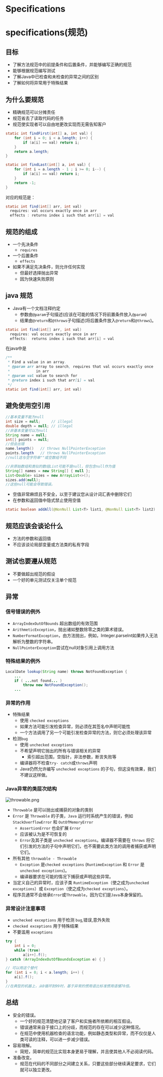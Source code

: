 # Specifications
# specifications(规范)

## 目标
- 了解方法规范中的前提条件和后置条件，并能够编写正确的规范
- 能够根据规范编写测试
- 了解Java中已检查和未检查的异常之间的区别
- 了解如何将异常用于特殊结果

## 为什么要规范
- 精确规范可以分摊责任
- 规范省去了读取代码的任务
- 规范使实现者可以自由地更改实现而无需告知客户

```java
static int findFirst(int[] a, int val) {
    for (int i = 0; i < a.length; i++) {
        if (a[i] == val) return i;
    }
    return a.length;
}

static int findLast(int[] a, int val) {
    for (int i = a.length - 1 ; i >= 0; i--) {
        if (a[i] == val) return i;
    }
    return -1;
}

```
对应的规范是：
```java
static int find(int[] arr, int val)
  requires: val occurs exactly once in arr
  effects : returns index i such that arr[i] = val
```

## 规范的组成
- 一个先决条件
  - `requires`
- 一个后置条件
  - `effects`
- 如果不满足先决条件，则允许任何实现
  - 但最好选择抛出异常
  - 因为快速失败原则
  
## java 规范
- Java有一个文档注释约定
  - 参数由`@param`子句描述(应该在可能的情况下将前置条件放入`@param`)
  - 结果由`@return`和`@throws`子句描述(将后置条件放入`@return`和`@throws`)。
```java
static int find(int[] arr, int val)
  requires: val occurs exactly once in arr
  effects:  returns index i such that arr[i] = val
```
在java中是
```java
/**
 * Find a value in an array.
 * @param arr array to search, requires that val occurs exactly once
 *            in arr
 * @param val value to search for
 * @return index i such that arr[i] = val
 */
static int find(int[] arr, int val)
```

## 避免使用空引用
```java
//基本变量不能为null
int size = null;     // illegal
double depth = null; // illegal
//非基本变量可以为null
String name = null;
int[] points = null;
//但会出错
name.length()   // throws NullPointerException  
points.length   // throws NullPointerException
//null这与空字符串""或空数组不同

//非原始数组和类似的数组List可能不是null，但包含null作为值
String[] names = new String[] { null };
List<Double> sizes = new ArrayList<>();
sizes.add(null);
//这些null可能会导致错误。

```
- 空值非常麻烦且不安全，以至于建议您从设计词汇表中删除它们
- 在参数和返回值中隐式禁止使用空值
```java
static boolean addAll(@NonNull List<T> list1, @NonNull List<T> list2)
```

## 规范应该会谈论什么
- 方法的参数和返回值
- 不应该谈论局部变量或方法类的私有字段

## 测试也要遵从规范
- 不要做超出规范的假设
- 一个好的单元测试仅关注单个规范

## 异常

### 信号错误的例外
- `ArrayIndex­OutOfBounds` 超出数组的有效范围
- `ArithmeticException`，抛出诸如整数除零之类的算术错误。
- `NumberFormatException`，由方法抛出，例如，Integer.parseInt如果传入无法解析为整数的字符串。
- `NullPointerException`尝试在null对象引用上调用方法

### 特殊结果的例外
```java
LocalDate lookup(String name) throws NotFoundException {
    ...
    if ( ...not found... )
        throw new NotFoundException();
    ...
```

### 异常的作用
- 特殊结果
  - 使用 `checked exceptions`
  - 如果方法可能引发检查异常，则必须在其签名中声明可能性
  - 一个方法调用了另一个可能引发检查异常的方法，则它必须处理该异常
- 检测`bug`
  - 使用 `unchecked exceptions`
  - 不希望声明它抛出的所有与错误相关的异常
    - 索引超出范围，空指针，非法参数，断言失败等
  - 编译器将不检查`try- catch`或`throws`声明
  - Java仍然允许编写 `unchecked exceptions` 的子句，但这没有效果，我们不建议这样做。

### Java异常的类层次结构
![throwable.png](images/throwable.png)
- `Throwable` 是可以抛出或捕获的对象的类别
- `Error` 是 `Throwable` 的子类，`Java` 运行时系统产生的错误，例如 `StackOverflowError` 和 `OutOfMemoryError`
  - `AssertionError` 也会扩展 `Error`
  - 应该被认为是不可恢复的
  - `Error`及其子类是 `unchecked exceptions`。编译器不需要在 `throws` 将它们引发的方法的子句中声明它们，也不需要此类方法的调用者捕获或声明它们。
- 所有其他 `throwable - Throwable`
  - `Exception` 是`checked exceptions` (`RuntimeException` 和 `Error` 是 `unchecked exceptions`)。
  - 编译器要求在可能的情况下捕获或声明这些异常。
- 当定义自己的异常时，应该子类 `RuntimeException`（使之成为`unchecked exceptions`）或 `Exception`（使之成为`checked exceptions`）。
- 程序员通常不会继承`Error`或`Throwable`，因为它们是`Java`本身保留的。

### 异常设计注意事项

- `unchecked exceptions` 用于检测 `bug`,错误,意外失败
- `checked exceptions` 用于特殊结果
- 不要滥用 `exceptions`

```java
try {
    int i = 0;
    while (true)
        a[i++].f();
} catch (ArrayIndexOutOfBoundsException e) { }

// 可以用这个替代
for (int i = 0; i < a.length; i++) {
    a[i].f();
}
//在典型的机器上，从0循环到99时，基于异常的惯用语比标准惯用语慢70倍。
```

## 总结
- 安全的错误。
  - 一个好的规范清楚地记录了客户和实施者所依赖的相互假设。
  - 错误通常来自于接口上的分歧，而规范的存在可以减少这种情况。
  - 在规范中使用机器检查的语言功能，例如静态类型和异常，而不仅仅是人类可读的注释，可以进一步减少错误。
- 容易理解。
  - 简短，简单的规范比实现本身更易于理解，并且使其他人不必阅读代码。
- 准备改变。
  - 规范在代码的不同部分之间建立关系，只要这些部分继续满足要求，它们就可以独立更改。

